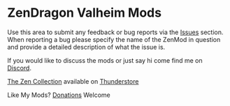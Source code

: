 # ZenDragon Valheim Mods

Use this area to submit any feedback or bug reports via the [Issues](https://github.com/ZenDragonX/ZenMods_Valheim/issues) section.  When reporting a bug please specify the name of the ZenMod in question and provide a detailed description of what the issue is.

If you would like to discuss the mods or just say hi come find me on [Discord](https://discord.gg/fw968xhV).

[The Zen Collection](https://github.com/ZenDragonX/ZenMods_Valheim/wiki) available on [Thunderstore](https://thunderstore.io/c/valheim/p/ZenDragon/)

Like My Mods? [Donations](https://github.com/ZenDragonX/ZenMods_Valheim/wiki/Donations) Welcome
